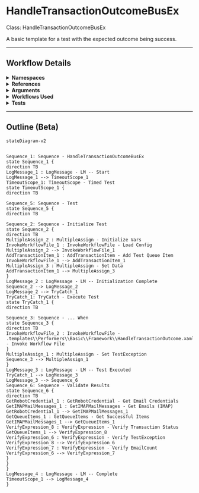 # HandleTransactionOutcomeBusEx
Class: HandleTransactionOutcomeBusEx

A basic template for a test with the expected outcome being success.

<hr />

## Workflow Details
<details>
    <summary>
    <b>Namespaces</b>
    </summary>
    
- System.Activities
- System.Activities.Statements
- System.Activities.Expressions
- System.Activities.Validation
- System.Activities.XamlIntegration
- Microsoft.VisualBasic
- Microsoft.VisualBasic.Activities
- System
- System.Collections
- System.Collections.Generic
- System.Data
- System.Diagnostics
- System.Drawing
- System.IO
- System.Linq
- System.Net.Mail
- System.Xml
- System.Text
- System.Xml.Linq
- UiPath.Core
- UiPath.Core.Activities
- System.Windows.Markup
- System.Collections.ObjectModel
- System.Runtime.Serialization
- System.Reflection
- System.Linq.Expressions
- UiPath.Testing.Activities
- UiPath.Shared.Activities
- GlobalVariablesNamespace
- GlobalConstantsNamespace
- System.Activities.Runtime.Collections
- System.Security
- UiPath.Mail
- UiPath.Mail.IMAP.Activities
- UiPath.Mail.Activities
- UiPath.Core.Activities.Orchestrator


</details>
<details>
    <summary>
    <b>References</b>
    </summary>

- Microsoft.CSharp
- Microsoft.VisualBasic
- mscorlib
- NPOI
- PresentationCore
- PresentationFramework
- System
- System.Activities
- System.Collections
- System.Collections.Immutable
- System.ComponentModel
- System.ComponentModel.TypeConverter
- System.Configuration.ConfigurationManager
- System.Console
- System.Core
- System.Data
- System.Drawing
- System.Linq
- System.Linq.Expressions
- System.Linq.Parallel
- System.Linq.Queryable
- System.Memory
- System.Memory.Data
- System.Net.Mail
- System.ObjectModel
- System.Private.CoreLib
- System.Private.DataContractSerialization
- System.Private.ServiceModel
- System.Private.Uri
- System.Reflection.DispatchProxy
- System.Reflection.Metadata
- System.Reflection.TypeExtensions
- System.Runtime.InteropServices
- System.Runtime.Serialization
- System.Runtime.Serialization.Formatters
- System.Runtime.Serialization.Primitives
- System.Security.Permissions
- System.ServiceModel
- System.ServiceModel.Activities
- System.Xaml
- System.Xml
- System.Xml.Linq
- UiPath.Excel
- UiPath.Excel.Activities
- UiPath.Mail
- UiPath.Mail.Activities
- UiPath.Mail.Activities.Design
- UiPath.Studio.Constants
- UiPath.System.Activities
- UiPath.System.Activities.Design
- UiPath.System.Activities.ViewModels
- UiPath.Testing.Activities
- UiPath.Workflow
- WindowsBase


</details>
<details>
    <summary>
    <b>Arguments</b>
    </summary>

| Name | Direction | Type | Description |
|  --- | --- | --- | ---  |

    
</details>
<details>
    <summary>
    <b>Workflows Used</b>
    </summary>

- C:\Users\eyash\Documents\UiPath\LazyFramework\Utility\LoadConfig.xaml
- C:\Users\eyash\Documents\UiPath\LazyFramework\.templates\Performers\Basic\Framework\HandleTransactionOutcome.xaml

    
</details>
<details>
    <summary>
    <b>Tests</b>
    </summary>



    
</details>

<hr />

## Outline (Beta)

```mermaid
stateDiagram-v2


Sequence_1: Sequence - HandleTransactionOutcomeBusEx
state Sequence_1 {
direction TB
LogMessage_1 : LogMessage - LM -- Start
LogMessage_1 --> TimeoutScope_1
TimeoutScope_1: TimeoutScope - Timed Test
state TimeoutScope_1 {
direction TB

Sequence_5: Sequence - Test
state Sequence_5 {
direction TB

Sequence_2: Sequence - Initialize Test
state Sequence_2 {
direction TB
MultipleAssign_2 : MultipleAssign - Initialize Vars
InvokeWorkflowFile_1 : InvokeWorkflowFile - Load Config
MultipleAssign_2 --> InvokeWorkflowFile_1
AddTransactionItem_1 : AddTransactionItem - Add Test Queue Item
InvokeWorkflowFile_1 --> AddTransactionItem_1
MultipleAssign_3 : MultipleAssign - Set Data
AddTransactionItem_1 --> MultipleAssign_3
}
LogMessage_2 : LogMessage - LM -- Initialization Complete
Sequence_2 --> LogMessage_2
LogMessage_2 --> TryCatch_1
TryCatch_1: TryCatch - Execute Test
state TryCatch_1 {
direction TB

Sequence_3: Sequence - ... When
state Sequence_3 {
direction TB
InvokeWorkflowFile_2 : InvokeWorkflowFile - .templates\\Performers\\Basic\\Framework\\HandleTransactionOutcome.xaml - Invoke Workflow File
}
MultipleAssign_1 : MultipleAssign - Set TestException
Sequence_3 --> MultipleAssign_1
}
LogMessage_3 : LogMessage - LM -- Test Executed
TryCatch_1 --> LogMessage_3
LogMessage_3 --> Sequence_6
Sequence_6: Sequence - Validate Results
state Sequence_6 {
direction TB
GetRobotCredential_1 : GetRobotCredential - Get Email Credentials
GetIMAPMailMessages_1 : GetIMAPMailMessages - Get Emails (IMAP)
GetRobotCredential_1 --> GetIMAPMailMessages_1
GetQueueItems_1 : GetQueueItems - Get Successful Items
GetIMAPMailMessages_1 --> GetQueueItems_1
VerifyExpression_8 : VerifyExpression - Verify Transaction Status
GetQueueItems_1 --> VerifyExpression_8
VerifyExpression_6 : VerifyExpression - Verify TestException
VerifyExpression_8 --> VerifyExpression_6
VerifyExpression_7 : VerifyExpression - Verify EmailCount
VerifyExpression_6 --> VerifyExpression_7
}
}
}
LogMessage_4 : LogMessage - LM -- Complete
TimeoutScope_1 --> LogMessage_4
}
```